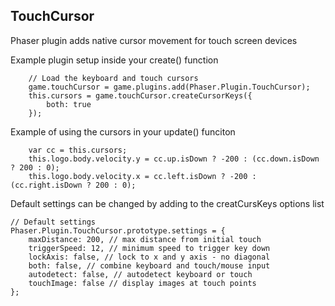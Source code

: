 ## TouchCursor

Phaser plugin adds native cursor movement for touch screen devices

Example plugin setup inside your create() function

        // Load the keyboard and touch cursors
        game.touchCursor = game.plugins.add(Phaser.Plugin.TouchCursor);
        this.cursors = game.touchCursor.createCursorKeys({
            both: true
        });

Example of using the cursors in your update() funciton

        var cc = this.cursors;
        this.logo.body.velocity.y = cc.up.isDown ? -200 : (cc.down.isDown ? 200 : 0);
        this.logo.body.velocity.x = cc.left.isDown ? -200 : (cc.right.isDown ? 200 : 0);

Default settings can be changed by adding to the creatCursKeys options list

    // Default settings
    Phaser.Plugin.TouchCursor.prototype.settings = {
        maxDistance: 200, // max distance from initial touch
        triggerSpeed: 12, // minimum speed to trigger key down
        lockAxis: false, // lock to x and y axis - no diagonal
        both: false, // combine keyboard and touch/mouse input
        autodetect: false, // autodetect keyboard or touch
        touchImage: false // display images at touch points
    };

